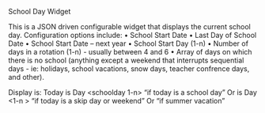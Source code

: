 
School Day Widget

This is a JSON driven configurable widget that displays the current school day. 
Configuration options include:
•	School Start Date
•	Last Day of School Date
•	School Start Date – next year
•	School Start Day  (1-n) 
•	Number of days in a rotation (1-n) - usually between 4 and 6
•	Array of days on which there is no school (anything except a weekend that interrupts sequential days - 
  ie: holidays, school vacations, snow days, teacher confrence days, and other).

Display is:
	 Today is Day  <schoolday 1-n>        “if today is  a school day”
Or <day name M-F> is Day  <1-n >        “if today is a skip day or weekend”
Or <Days Till School >    <ndays to start of school>   “if summer vacation”

